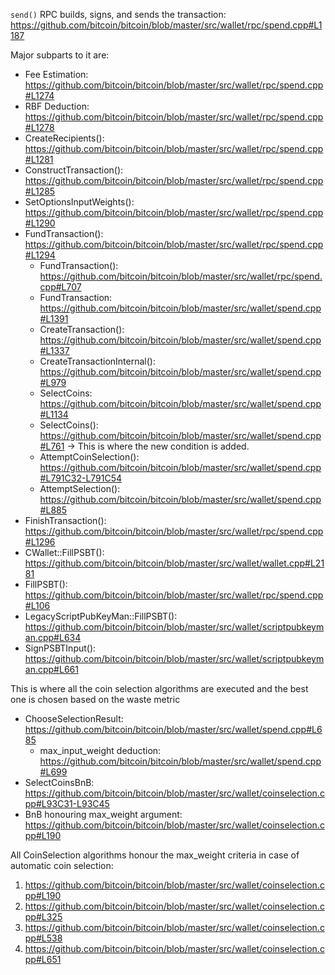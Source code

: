`send()` RPC builds, signs, and sends the transaction: https://github.com/bitcoin/bitcoin/blob/master/src/wallet/rpc/spend.cpp#L1187

Major subparts to it are:
  - Fee Estimation: https://github.com/bitcoin/bitcoin/blob/master/src/wallet/rpc/spend.cpp#L1274
  - RBF Deduction: https://github.com/bitcoin/bitcoin/blob/master/src/wallet/rpc/spend.cpp#L1278
  - CreateRecipients(): https://github.com/bitcoin/bitcoin/blob/master/src/wallet/rpc/spend.cpp#L1281
  - ConstructTransaction(): https://github.com/bitcoin/bitcoin/blob/master/src/wallet/rpc/spend.cpp#L1285
  - SetOptionsInputWeights(): https://github.com/bitcoin/bitcoin/blob/master/src/wallet/rpc/spend.cpp#L1290
  - FundTransaction(): https://github.com/bitcoin/bitcoin/blob/master/src/wallet/rpc/spend.cpp#L1294
      - FundTransaction(): https://github.com/bitcoin/bitcoin/blob/master/src/wallet/rpc/spend.cpp#L707
      - FundTransaction: https://github.com/bitcoin/bitcoin/blob/master/src/wallet/spend.cpp#L1391
      - CreateTransaction(): https://github.com/bitcoin/bitcoin/blob/master/src/wallet/spend.cpp#L1337 
      - CreateTransactionInternal(): https://github.com/bitcoin/bitcoin/blob/master/src/wallet/spend.cpp#L979
      - SelectCoins: https://github.com/bitcoin/bitcoin/blob/master/src/wallet/spend.cpp#L1134
      - SelectCoins(): https://github.com/bitcoin/bitcoin/blob/master/src/wallet/spend.cpp#L761 -> This is where the new condition is added.
      - AttemptCoinSelection(): https://github.com/bitcoin/bitcoin/blob/master/src/wallet/spend.cpp#L791C32-L791C54
      - AttemptSelection(): https://github.com/bitcoin/bitcoin/blob/master/src/wallet/spend.cpp#L885
  - FinishTransaction(): https://github.com/bitcoin/bitcoin/blob/master/src/wallet/rpc/spend.cpp#L1296
  - CWallet::FillPSBT(): https://github.com/bitcoin/bitcoin/blob/master/src/wallet/wallet.cpp#L2181
  - FillPSBT(): https://github.com/bitcoin/bitcoin/blob/master/src/wallet/rpc/spend.cpp#L106
  - LegacyScriptPubKeyMan::FillPSBT(): https://github.com/bitcoin/bitcoin/blob/master/src/wallet/scriptpubkeyman.cpp#L634
  - SignPSBTInput(): https://github.com/bitcoin/bitcoin/blob/master/src/wallet/scriptpubkeyman.cpp#L661

This is where all the coin selection algorithms are executed and the best one is chosen based on the waste metric
  - ChooseSelectionResult: https://github.com/bitcoin/bitcoin/blob/master/src/wallet/spend.cpp#L685
    - max_input_weight deduction: https://github.com/bitcoin/bitcoin/blob/master/src/wallet/spend.cpp#L699
  - SelectCoinsBnB: https://github.com/bitcoin/bitcoin/blob/master/src/wallet/coinselection.cpp#L93C31-L93C45
  - BnB honouring max_weight argument: https://github.com/bitcoin/bitcoin/blob/master/src/wallet/coinselection.cpp#L190

All CoinSelection algorithms honour the max_weight criteria in case of automatic coin selection:
1. https://github.com/bitcoin/bitcoin/blob/master/src/wallet/coinselection.cpp#L190
2. https://github.com/bitcoin/bitcoin/blob/master/src/wallet/coinselection.cpp#L325
3. https://github.com/bitcoin/bitcoin/blob/master/src/wallet/coinselection.cpp#L538
4. https://github.com/bitcoin/bitcoin/blob/master/src/wallet/coinselection.cpp#L651

